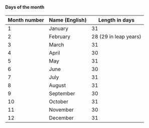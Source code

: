 #### Days of the month

| Month number | Name (English) | Length in days |
| ---- | ---- | ---- |
| 1 | January | 31 |
| 2 | February | 28 (29 in leap years) |
| 3 | March | 31 |
| 4 | April | 30 |
| 5 | May | 31 |
| 6 | June | 30 |
| 7 | July | 31 |
| 8 | August | 31 |
| 9 | September | 30 |
| 10 | October | 31 |
| 11 | November | 30 |
| 12 | December | 31 |